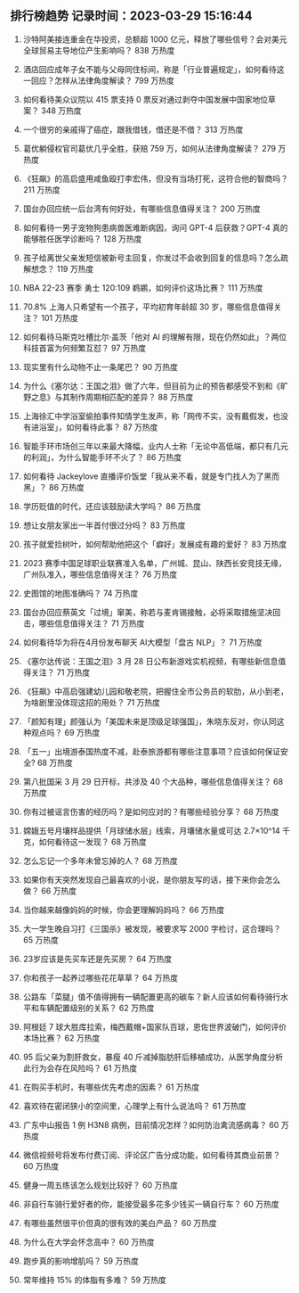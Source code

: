 
## 排行榜趋势 记录时间：2023-03-29 15:16:44
  
  1. 沙特阿美接连重金在华投资，总额超 1000 亿元，释放了哪些信号？会对美元全球贸易主导地位产生影响吗？ 838 万热度
    
  2. 酒店回应成年子女不能与父母同住标间，称是「行业普遍规定」，如何看待这一回应？怎样从法律角度解读？ 799 万热度
    
  3. 如何看待美众议院以 415 票支持 0 票反对通过剥夺中国发展中国家地位草案？ 348 万热度
    
  4. 一个很穷的亲戚得了癌症，跟我借钱，借还是不借？ 313 万热度
    
  5. 葛优躺侵权官司葛优几乎全胜，获赔 759 万，如何从法律角度解读？ 279 万热度
    
  6. 《狂飙》的高启盛用咸鱼殴打李宏伟，但没有当场打死，这符合他的智商吗？ 211 万热度
    
  7. 国台办回应统一后台湾有何好处，有哪些信息值得关注？ 200 万热度
    
  8. 如何看待一男子宠物狗患病兽医难断病因，询问 GPT-4 后获救？GPT-4 真的能够胜任医学诊断吗？ 128 万热度
    
  9. 孩子给离世父亲发短信被新号主回复，你发过不会收到回复的信息吗？怎么疏解想念？ 119 万热度
    
  10. NBA 22-23 赛季 勇士 120:109 鹈鹕，如何评价这场比赛？ 111 万热度
    
  11. 70.8% 上海人只希望有一个孩子，平均初育年龄超 30 岁，哪些信息值得关注？ 101 万热度
    
  12. 如何看待马斯克吐槽比尔·盖茨「他对 AI 的理解有限，现在仍然如此」？两位科技首富为何频繁互怼？ 97 万热度
    
  13. 现实里有什么动物不止一条尾巴？ 90 万热度
    
  14. 为什么《塞尔达：王国之泪》做了六年，但目前为止的预告都感受不到和《旷野之息》与其制作周期相匹配的差异？ 88 万热度
    
  15. 上海徐汇中学浴室偷拍事件知情学生发声，称「网传不实，没有戴假发，也没有进浴室」，如何看待此事？ 87 万热度
    
  16. 智能手环市场创三年以来最大降幅，业内人士称「无论中高低端，都只有几元的利润」，为什么智能手环不火了？ 86 万热度
    
  17. 如何看待 Jackeylove 直播评价饭堂「我从来不看，就是专门找人为了黑而黑」？ 86 万热度
    
  18. 学历贬值的时代，还应该鼓励读大学吗？ 86 万热度
    
  19. 想让女朋友家出一半首付很过分吗？ 83 万热度
    
  20. 孩子就爱捡树叶，如何帮助他把这个「癖好」发展成有趣的爱好？ 83 万热度
    
  21. 2023 赛季中国足球职业联赛准入名单，广州城、昆山、陕西长安竞技无缘，广州队准入，哪些信息值得关注？ 76 万热度
    
  22. 史图馆的地图准确吗？ 74 万热度
    
  23. 国台办回应蔡英文「过境」窜美，称若与麦肯锡接触，必将采取措施坚决回击，哪些信息值得关注？ 71 万热度
    
  24. 如何看待华为将在4月份发布聊天 AI大模型「盘古 NLP」？ 71 万热度
    
  25. 《塞尔达传说：王国之泪》3 月 28 日公布新游戏实机视频，有哪些新信息值得关注？ 71 万热度
    
  26. 《狂飙》中高启强建幼儿园和敬老院，把握住全市公务员的软肋，从小到老，为啥剧里没体现这招的用处？ 71 万热度
    
  27. 「颜知有理」颜强认为「美国未来是顶级足球强国」，朱晓东反对，你认同这种观点吗？ 69 万热度
    
  28. 「五一」出境游泰国热度不减，赴泰旅游都有哪些注意事项？应该如何保证安全? 68 万热度
    
  29. 第八批国采 3 月 29 日开标，共涉及 40 个大品种，哪些信息值得关注？ 68 万热度
    
  30. 你有过被谣言伤害的经历吗？是如何应对的？有哪些经验分享？ 68 万热度
    
  31. 嫦娥五号月壤样品提供「月球储水层」线索，月壤储水量或可达 2.7×10^14 千克，如何看待这一发现？ 68 万热度
    
  32. 怎么忘记一个多年未曾忘掉的人？ 68 万热度
    
  33. 如果你有天突然发现自己最喜欢的小说，是你朋友写的话，接下来你会怎么做？ 66 万热度
    
  34. 当你越来越像妈妈的时候，你会更理解妈妈吗？ 66 万热度
    
  35. 大一学生晚自习打《三国杀》被发现，被要求写 2000 字检讨，这合理吗？ 65 万热度
    
  36. 23岁应该是先买车还是先买房？ 64 万热度
    
  37. 你和孩子一起养过哪些花花草草？ 64 万热度
    
  38. 公路车「菜腿」值不值得拥有一辆配置更高的碳车？新人应该如何看待骑行水平和车辆配置级别的关系？ 62 万热度
    
  39. 阿根廷 7 球大胜库拉索，梅西戴帽+国家队百球，恩佐世界波破门，如何评价本场比赛？ 62 万热度
    
  40. 95 后父亲为割肝救女，暴瘦 40 斤减掉脂肪肝后移植成功，从医学角度分析此行为会存在风险吗？ 61 万热度
    
  41. 在购买手机时，有哪些优先考虑的因素？ 61 万热度
    
  42. 喜欢待在密闭狭小的空间里，心理学上有什么说法吗？ 61 万热度
    
  43. 广东中山报告 1 例 H3N8 病例，目前情况怎样？如何防治禽流感病毒？ 60 万热度
    
  44. 微信视频号将发布付费订阅、评论区广告分成功能，如何看待其商业前景？ 60 万热度
    
  45. 健身一周五练该怎么规划比较好？ 60 万热度
    
  46. 非自行车骑行爱好者的你，能接受最多花多少钱买一辆自行车？ 60 万热度
    
  47. 有哪些虽然很平价但真的很有效的美白产品？ 60 万热度
    
  48. 为什么在大学会怀念高中？ 60 万热度
    
  49. 跑步真的影响增肌吗？ 59 万热度
    
  50. 常年维持 15% 的体脂有多难？ 59 万热度
    